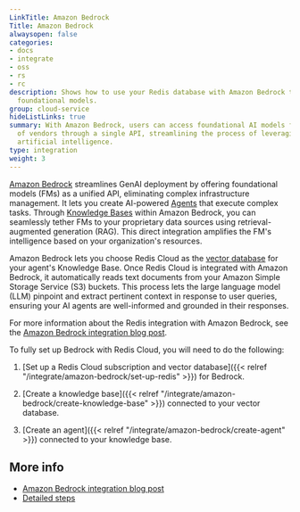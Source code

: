 ```yaml
---
LinkTitle: Amazon Bedrock
Title: Amazon Bedrock
alwaysopen: false
categories:
- docs
- integrate
- oss
- rs
- rc
description: Shows how to use your Redis database with Amazon Bedrock to customize
  foundational models.
group: cloud-service
hideListLinks: true
summary: With Amazon Bedrock, users can access foundational AI models from a variety
  of vendors through a single API, streamlining the process of leveraging generative
  artificial intelligence.
type: integration
weight: 3
---
```


[Amazon Bedrock](https://aws.amazon.com/bedrock/) streamlines GenAI deployment by offering foundational models (FMs) as a unified API, eliminating complex infrastructure management. It lets you create AI-powered [Agents](https://aws.amazon.com/bedrock/agents/) that execute complex tasks. Through [Knowledge Bases](https://aws.amazon.com/bedrock/knowledge-bases/) within Amazon Bedrock, you can seamlessly tether FMs to your proprietary data sources using retrieval-augmented generation (RAG). This direct integration amplifies the FM's intelligence based on your organization's resources.

Amazon Bedrock lets you choose Redis Cloud as the [vector database](https://redis.io/solutions/vector-search/) for your agent's Knowledge Base. Once Redis Cloud is integrated with Amazon Bedrock, it automatically reads text documents from your Amazon Simple Storage Service (S3) buckets. This process lets the large language model (LLM) pinpoint and extract pertinent context in response to user queries, ensuring your AI agents are well-informed and grounded in their responses.

For more information about the Redis integration with Amazon Bedrock, see the [Amazon Bedrock integration blog post](https://redis.io/blog/amazon-bedrock-integration-with-redis-enterprise/).

To fully set up Bedrock with Redis Cloud, you will need to do the following:

1. [Set up a Redis Cloud subscription and vector database]({{< relref "/integrate/amazon-bedrock/set-up-redis" >}}) for Bedrock.

1. [Create a knowledge base]({{< relref "/integrate/amazon-bedrock/create-knowledge-base" >}}) connected to your vector database.

1. [Create an agent]({{< relref "/integrate/amazon-bedrock/create-agent" >}}) connected to your knowledge base.

## More info

- [Amazon Bedrock integration blog post](https://redis.io/blog/amazon-bedrock-integration-with-redis-enterprise/)
- [Detailed steps](https://github.com/RedisVentures/aws-redis-bedrock-stack/blob/main/README.md)
